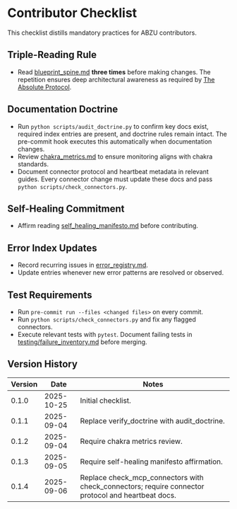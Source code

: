 # Contributor Checklist

This checklist distills mandatory practices for ABZU contributors.

## Triple-Reading Rule
- Read [blueprint_spine.md](blueprint_spine.md) **three times** before making changes. The repetition ensures deep architectural awareness as required by [The Absolute Protocol](The_Absolute_Protocol.md).

## Documentation Doctrine
- Run `python scripts/audit_doctrine.py` to confirm key docs exist, required index entries are present, and doctrine rules remain intact. The pre-commit hook executes this automatically when documentation changes.
- Review [chakra_metrics.md](chakra_metrics.md) to ensure monitoring aligns with chakra standards.
- Document connector protocol and heartbeat metadata in relevant guides. Every connector change must update these docs and pass `python scripts/check_connectors.py`.

## Self-Healing Commitment
- Affirm reading [self_healing_manifesto.md](self_healing_manifesto.md) before contributing.

## Error Index Updates
- Record recurring issues in [error_registry.md](error_registry.md).
- Update entries whenever new error patterns are resolved or observed.

## Test Requirements
- Run `pre-commit run --files <changed files>` on every commit.
- Run `python scripts/check_connectors.py` and fix any flagged connectors.
- Execute relevant tests with `pytest`. Document failing tests in [testing/failure_inventory.md](testing/failure_inventory.md) before merging.

## Version History
| Version | Date | Notes |
|---------|------|-------|
| 0.1.0 | 2025-10-25 | Initial checklist. |
| 0.1.1 | 2025-09-04 | Replace verify_doctrine with audit_doctrine. |
| 0.1.2 | 2025-09-04 | Require chakra metrics review. |
| 0.1.3 | 2025-09-05 | Require self-healing manifesto affirmation. |
| 0.1.4 | 2025-09-06 | Replace check_mcp_connectors with check_connectors; require connector protocol and heartbeat docs. |
